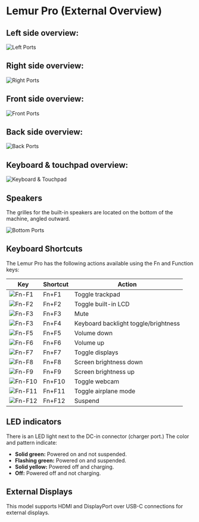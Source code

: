 # Lemur Pro (External Overview)

## Left side overview:

![Left Ports](./img/ports-left.jpg)

## Right side overview:

![Right Ports](./img/ports-right.jpg)

## Front side overview:

![Front Ports](./img/ports-front.png)

## Back side overview:

![Back Ports](./img/ports-back.png)

## Keyboard & touchpad overview:

![Keyboard & Touchpad](./img/keyboard-backlight_off.png)

## Speakers

The grilles for the built-in speakers are located on the bottom of the machine, angled outward.

![Bottom Ports](./img/ports-bottom.jpg)

## Keyboard Shortcuts

The Lemur Pro has the following actions available using the Fn and Function keys:

|Key                        |Shortcut|Action                              |
|---------------------------|--------|------------------------------------|
|![Fn-F1](./img/fn-f1.png)  |Fn+F1   |Toggle trackpad                     |
|![Fn-F2](./img/fn-f2.png)  |Fn+F2   |Toggle built-in LCD                 |
|![Fn-F3](./img/fn-f3.png)  |Fn+F3   |Mute                                |
|![Fn-F3](./img/fn-f4.png)  |Fn+F4   |Keyboard backlight toggle/brightness|
|![Fn-F5](./img/fn-f5.png)  |Fn+F5   |Volume down                         |
|![Fn-F6](./img/fn-f6.png)  |Fn+F6   |Volume up                           |
|![Fn-F7](./img/fn-f7.png)  |Fn+F7   |Toggle displays                     |
|![Fn-F8](./img/fn-f8.png)  |Fn+F8   |Screen brightness down              |
|![Fn-F9](./img/fn-f9.png)  |Fn+F9   |Screen brightness up                |
|![Fn-F10](./img/fn-f10.png)|Fn+F10  |Toggle webcam                       |
|![Fn-F11](./img/fn-f11.png)|Fn+F11  |Toggle airplane mode                |
|![Fn-F12](./img/fn-f12.png)|Fn+F12  |Suspend                             |

## LED indicators

There is an LED light next to the DC-in connector (charger port.) The color and pattern indicate:

- **Solid green:** Powered on and not suspended.
- **Flashing green:** Powered on and suspended.
- **Solid yellow:** Powered off and charging.
- **Off:** Powered off and not charging.

## External Displays

This model supports HDMI and DisplayPort over USB-C connections for external displays.
